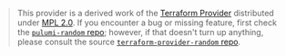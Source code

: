 > This provider is a derived work of the [Terraform Provider](https://github.com/terraform-providers/terraform-provider-random)
> distributed under [MPL 2.0](https://www.mozilla.org/en-US/MPL/2.0/). If you encounter a bug or missing feature,
> first check the [`pulumi-random` repo](https://github.com/pulumi/pulumi-random/issues); however, if that doesn't turn up anything,
> please consult the source [`terraform-provider-random` repo](https://github.com/terraform-providers/terraform-provider-random/issues).
